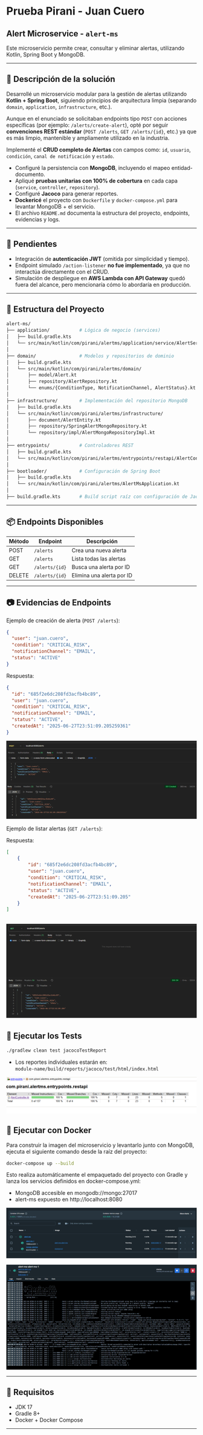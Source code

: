 
# Prueba Pirani - Juan Cuero

## Alert Microservice - `alert-ms`

Este microservicio permite crear, consultar y eliminar alertas, utilizando Kotlin, Spring Boot y MongoDB.


---

## 📝 Descripción de la solución

Desarrollé un microservicio modular para la gestión de alertas utilizando **Kotlin + Spring Boot**, siguiendo principios de arquitectura limpia (separando `domain`, `application`, `infrastructure`, etc.).

Aunque en el enunciado se solicitaban endpoints tipo `POST` con acciones específicas (por ejemplo: `/alerts/create-alert`), opté por seguir **convenciones REST estándar** (`POST /alerts`, `GET /alerts/{id}`, etc.) ya que es más limpio, mantenible y ampliamente utilizado en la industria.

Implementé el **CRUD completo de Alertas** con campos como: `id`, `usuario`, `condición`, `canal de notificación` y `estado`.

- Configuré la persistencia con **MongoDB**, incluyendo el mapeo entidad-documento.
- Apliqué **pruebas unitarias con 100% de cobertura** en cada capa (`service`, `controller`, `repository`).
- Configuré **Jacoco** para generar reportes.
- **Dockericé** el proyecto con `Dockerfile` y `docker-compose.yml` para levantar MongoDB + el servicio.
- El archivo `README.md` documenta la estructura del proyecto, endpoints, evidencias y logs.

---

## 🔧 Pendientes

- Integración de **autenticación JWT** (omitida por simplicidad y tiempo).
- Endpoint simulado `/action-listener` **no fue implementado**, ya que no interactúa directamente con el CRUD.
- Simulación de despliegue en **AWS Lambda con API Gateway** quedó fuera del alcance, pero mencionaría cómo lo abordaría en producción.
---

## 📁 Estructura del Proyecto

```bash
alert-ms/
├── application/           # Lógica de negocio (services)
│   ├── build.gradle.kts
│   └── src/main/kotlin/com/pirani/alertms/application/service/AlertService.kt
│
├── domain/                # Modelos y repositorios de dominio
│   ├── build.gradle.kts
│   └── src/main/kotlin/com/pirani/alertms/domain/
│       ├── model/Alert.kt
│       ├── repository/AlertRepository.kt
│       └── enums/{ConditionType, NotificationChannel, AlertStatus}.kt
│
├── infrastructure/        # Implementación del repositorio MongoDB
│   ├── build.gradle.kts
│   └── src/main/kotlin/com/pirani/alertms/infrastructure/
│       ├── document/AlertEntity.kt
│       ├── repository/SpringAlertMongoRepository.kt
│       └── repository/impl/AlertMongoRepositoryImpl.kt
│
├── entrypoints/           # Controladores REST
│   ├── build.gradle.kts
│   └── src/main/kotlin/com/pirani/alertms/entrypoints/restapi/AlertController.kt
│
├── bootloader/            # Configuración de Spring Boot
│   ├── build.gradle.kts
│   └── src/main/kotlin/com/pirani/alertms/AlertMsApplication.kt
│
├── build.gradle.kts       # Build script raíz con configuración de Jacoco, JUnit y merge report
```

---

## 📦 Endpoints Disponibles

| Método | Endpoint         | Descripción                   |
|--------|------------------|-------------------------------|
| POST   | `/alerts`        | Crea una nueva alerta         |
| GET    | `/alerts`        | Lista todas las alertas       |
| GET    | `/alerts/{id}`   | Busca una alerta por ID       |
| DELETE | `/alerts/{id}`   | Elimina una alerta por ID     |

---

## 📷 Evidencias de Endpoints

Ejemplo de creación de alerta (`POST /alerts`):

```json
{
  "user": "juan.cuero",
  "condition": "CRITICAL_RISK",
  "notificationChannel": "EMAIL",
  "status": "ACTIVE"
}
```

Respuesta:

```json
{
  "id": "685f2e6dc208fd3acfb4bc89",
  "user": "juan.cuero",
  "condition": "CRITICAL_RISK",
  "notificationChannel": "EMAIL",
  "status": "ACTIVE",
  "createdAt": "2025-06-27T23:51:09.205259361"
}
```

![F1](https://raw.githubusercontent.com/juancuero/alert-ms/refs/heads/main/screens/create.png)

Ejemplo de listar alertas (`GET /alerts`):

Respuesta:

```json
[
    {
        "id": "685f2e6dc208fd3acfb4bc89",
        "user": "juan.cuero",
        "condition": "CRITICAL_RISK",
        "notificationChannel": "EMAIL",
        "status": "ACTIVE",
        "createdAt": "2025-06-27T23:51:09.205"
    }
]
```

![F2](https://raw.githubusercontent.com/juancuero/alert-ms/refs/heads/main/screens/list.png)
---


## 🧪 Ejecutar los Tests

```bash
./gradlew clean test jacocoTestReport
```

- Los reportes individuales estarán en:  
  `module-name/build/reports/jacoco/test/html/index.html`

![F3](https://raw.githubusercontent.com/juancuero/alert-ms/refs/heads/main/screens/tests.png)


## 🐳 Ejecutar con Docker
Para construir la imagen del microservicio y levantarlo junto con MongoDB, ejecuta el siguiente comando desde la raíz del proyecto:

```bash
docker-compose up --build
```
Esto realiza automáticamente el empaquetado del proyecto con Gradle y lanza los servicios definidos en docker-compose.yml:

- MongoDB accesible en mongodb://mongo:27017
- alert-ms expuesto en http://localhost:8080

![F4](https://raw.githubusercontent.com/juancuero/alert-ms/refs/heads/main/screens/docker.png)

![F5](https://raw.githubusercontent.com/juancuero/alert-ms/refs/heads/main/screens/docker-logs.png)

---

## 📌 Requisitos

- JDK 17
- Gradle 8+
- Docker + Docker Compose

---


